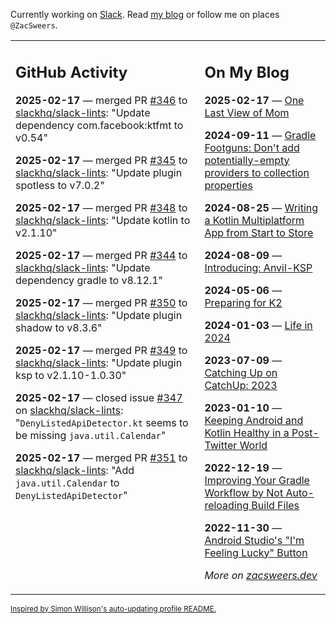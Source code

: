 Currently working on [Slack](https://slack.com/). Read [my blog](https://zacsweers.dev/) or follow me on places `@ZacSweers`.

<table><tr><td valign="top" width="60%">

## GitHub Activity
<!-- githubActivity starts -->
**2025-02-17** — merged PR [#346](https://github.com/slackhq/slack-lints/pull/346) to [slackhq/slack-lints](https://github.com/slackhq/slack-lints): "Update dependency com.facebook:ktfmt to v0.54"

**2025-02-17** — merged PR [#345](https://github.com/slackhq/slack-lints/pull/345) to [slackhq/slack-lints](https://github.com/slackhq/slack-lints): "Update plugin spotless to v7.0.2"

**2025-02-17** — merged PR [#348](https://github.com/slackhq/slack-lints/pull/348) to [slackhq/slack-lints](https://github.com/slackhq/slack-lints): "Update kotlin to v2.1.10"

**2025-02-17** — merged PR [#344](https://github.com/slackhq/slack-lints/pull/344) to [slackhq/slack-lints](https://github.com/slackhq/slack-lints): "Update dependency gradle to v8.12.1"

**2025-02-17** — merged PR [#350](https://github.com/slackhq/slack-lints/pull/350) to [slackhq/slack-lints](https://github.com/slackhq/slack-lints): "Update plugin shadow to v8.3.6"

**2025-02-17** — merged PR [#349](https://github.com/slackhq/slack-lints/pull/349) to [slackhq/slack-lints](https://github.com/slackhq/slack-lints): "Update plugin ksp to v2.1.10-1.0.30"

**2025-02-17** — closed issue [#347](https://github.com/slackhq/slack-lints/issues/347) on [slackhq/slack-lints](https://github.com/slackhq/slack-lints): "`DenyListedApiDetector.kt` seems to be missing `java.util.Calendar`"

**2025-02-17** — merged PR [#351](https://github.com/slackhq/slack-lints/pull/351) to [slackhq/slack-lints](https://github.com/slackhq/slack-lints): "Add `java.util.Calendar` to `DenyListedApiDetector`"
<!-- githubActivity ends -->
</td><td valign="top" width="40%">

## On My Blog
<!-- blog starts -->
**2025-02-17** — [One Last View of Mom](https://www.zacsweers.dev/one-last-view-of-mom/)

**2024-09-11** — [Gradle Footguns: Don't add potentially-empty providers to collection properties](https://www.zacsweers.dev/gradle-footgun-adding-empty-providers-to-collection-properties/)

**2024-08-25** — [Writing a Kotlin Multiplatform App from Start to Store](https://www.zacsweers.dev/writing-a-kotlin-multiplatform-app-from-start-to-store/)

**2024-08-09** — [Introducing: Anvil-KSP](https://www.zacsweers.dev/introducing-anvil-ksp/)

**2024-05-06** — [Preparing for K2](https://www.zacsweers.dev/preparing-for-k2/)

**2024-01-03** — [Life in 2024](https://www.zacsweers.dev/life-in-2024/)

**2023-07-09** — [Catching Up on CatchUp: 2023](https://www.zacsweers.dev/catching-up-on-catchup-2023/)

**2023-01-10** — [Keeping Android and Kotlin Healthy in a Post-Twitter World](https://www.zacsweers.dev/keeping-android-healthy/)

**2022-12-19** — [Improving Your Gradle Workflow by Not Auto-reloading Build Files](https://www.zacsweers.dev/improving-your-workflow-by-not-auto-reloading-build-files/)

**2022-11-30** — [Android Studio's "I'm Feeling Lucky" Button](https://www.zacsweers.dev/android-studios-im-feeling-lucky-button/)
<!-- blog ends -->
_More on [zacsweers.dev](https://zacsweers.dev/)_
</td></tr></table>

<sub><a href="https://simonwillison.net/2020/Jul/10/self-updating-profile-readme/">Inspired by Simon Willison's auto-updating profile README.</a></sub>